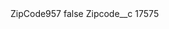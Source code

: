 <?xml version="1.0" encoding="UTF-8"?>
<CustomMetadata xmlns="http://soap.sforce.com/2006/04/metadata" xmlns:xsi="http://www.w3.org/2001/XMLSchema-instance" xmlns:xsd="http://www.w3.org/2001/XMLSchema">
    <label>ZipCode957</label>
    <protected>false</protected>
    <values>
        <field>Zipcode__c</field>
        <value xsi:type="xsd:string">17575</value>
    </values>
</CustomMetadata>
